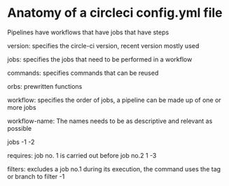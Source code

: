 # Anatomy of a circleci config.yml file

Pipelines have workflows that have jobs that have steps

version: specifies the circle-ci version, recent version mostly used

jobs: specifies the jobs that need to be performed in a workflow

commands: specifies commands that can be reused

orbs: prewritten functions

workflow: specifies the order of jobs, a pipeline can be made up of one or more jobs

workflow-name: The names needs to be as descriptive and relevant as possible

jobs
-1
-2

requires: job no. 1 is carried out before job no.2
1
-3

filters: excludes a job no.1 during its execution, the command uses the tag or branch to filter
-1
